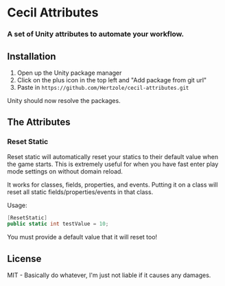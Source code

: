 # Cecil Attributes
### A set of Unity attributes to automate your workflow.

## Installation
1. Open up the Unity package manager
2. Click on the plus icon in the top left and "Add package from git url"
3. Paste in `https://github.com/Hertzole/cecil-attributes.git`

Unity should now resolve the packages.

## The Attributes

### Reset Static
Reset static will automatically reset your statics to their default value when the game starts. This is extremely useful for when you have fast enter play mode settings on without domain reload.

It works for classes, fields, properties, and events. Putting it on a class will reset all static fields/properties/events in that class.

Usage:  
```cs
[ResetStatic]
public static int testValue = 10;
```

You must provide a default value that it will reset too!

## License
MIT - Basically do whatever, I'm just not liable if it causes any damages.
